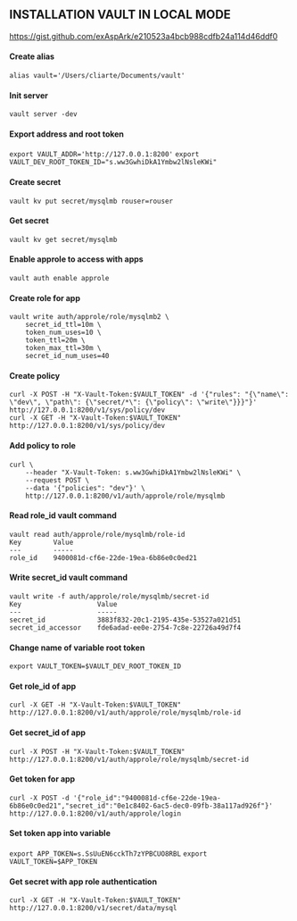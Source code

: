 ## INSTALLATION VAULT IN LOCAL MODE

https://gist.github.com/exAspArk/e210523a4bcb988cdfb24a114d46ddf0

#### Create alias
```alias vault='/Users/cliarte/Documents/vault'```

#### Init server
```vault server -dev```

#### Export address and root token
```export VAULT_ADDR='http://127.0.0.1:8200'```
```export VAULT_DEV_ROOT_TOKEN_ID="s.ww3GwhiDkA1Ymbw2lNsleKWi"```

#### Create secret
```vault kv put secret/mysqlmb rouser=rouser```

#### Get secret
```vault kv get secret/mysqlmb```

#### Enable approle to access with apps
```vault auth enable approle```

#### Create role for app
```
vault write auth/approle/role/mysqlmb2 \
    secret_id_ttl=10m \
    token_num_uses=10 \
    token_ttl=20m \
    token_max_ttl=30m \
    secret_id_num_uses=40
```

#### Create policy
```
curl -X POST -H "X-Vault-Token:$VAULT_TOKEN" -d '{"rules": "{\"name\": \"dev\", \"path\": {\"secret/*\": {\"policy\": \"write\"}}}"}' http://127.0.0.1:8200/v1/sys/policy/dev
curl -X GET -H "X-Vault-Token:$VAULT_TOKEN" http://127.0.0.1:8200/v1/sys/policy/dev
```

#### Add policy to role
```
curl \
    --header "X-Vault-Token: s.ww3GwhiDkA1Ymbw2lNsleKWi" \
    --request POST \
    --data '{"policies": "dev"}' \
    http://127.0.0.1:8200/v1/auth/approle/role/mysqlmb
```

#### Read role_id vault command
```
vault read auth/approle/role/mysqlmb/role-id
Key        Value
---        -----
role_id    9400081d-cf6e-22de-19ea-6b86e0c0ed21
```

#### Write secret_id vault command
```
vault write -f auth/approle/role/mysqlmb/secret-id
Key                   Value
---                   -----
secret_id             3883f832-20c1-2195-435e-53527a021d51
secret_id_accessor    fde6adad-ee0e-2754-7c8e-22726a49d7f4
```

#### Change name of variable root token
```export VAULT_TOKEN=$VAULT_DEV_ROOT_TOKEN_ID```

#### Get role_id of app
```curl -X GET -H "X-Vault-Token:$VAULT_TOKEN" http://127.0.0.1:8200/v1/auth/approle/role/mysqlmb/role-id```

#### Get secret_id of app
```curl -X POST -H "X-Vault-Token:$VAULT_TOKEN" http://127.0.0.1:8200/v1/auth/approle/role/mysqlmb/secret-id```

#### Get token for app
```curl -X POST -d '{"role_id":"9400081d-cf6e-22de-19ea-6b86e0c0ed21","secret_id":"0e1c8402-6ac5-dec0-09fb-38a117ad926f"}' http://127.0.0.1:8200/v1/auth/approle/login```

#### Set token app into variable
```export APP_TOKEN=s.SsUuEN6cckTh7zYPBCUO8RBL```
```export VAULT_TOKEN=$APP_TOKEN```

#### Get secret with app role authentication
```curl -X GET -H "X-Vault-Token:$VAULT_TOKEN" http://127.0.0.1:8200/v1/secret/data/mysql```